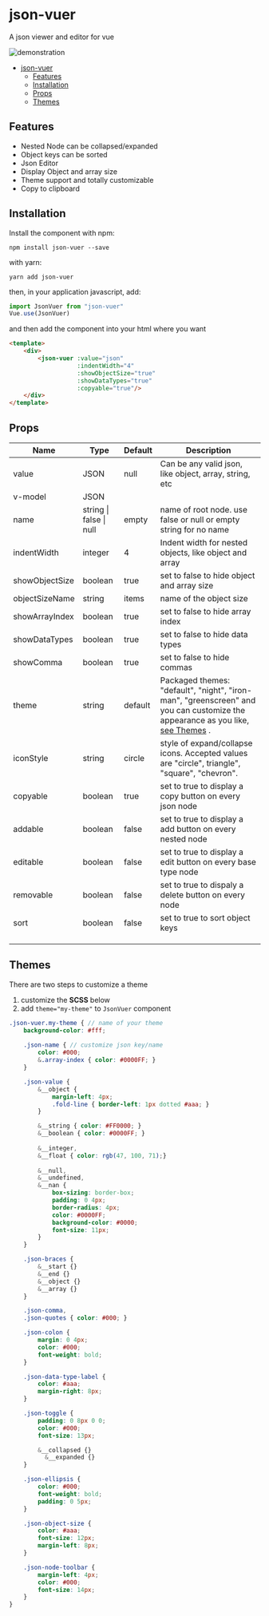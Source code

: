 # json-vuer

A json viewer and editor for vue


![demonstration](https://github.com/liudding/json-vuer/blob/main/screenshot.png)


- [json-vuer](#json-vuer)
  - [Features](#features)
  - [Installation](#installation)
  - [Props](#props)
  - [Themes](#themes)



## Features

* Nested Node can be collapsed/expanded
* Object keys can be sorted
* Json Editor
* Display Object and array size
* Theme support and totally customizable
* Copy to clipboard


## Installation

Install the component with npm:
```shell
npm install json-vuer --save
```

with yarn:
```shell
yarn add json-vuer
```

then, in your application javascript, add:
```javascript
import JsonVuer from "json-vuer"
Vue.use(JsonVuer)
```

and then add the component into your html where you want
```html
<template>
    <div>
        <json-vuer :value="json" 
                   :indentWidth="4" 
                   :showObjectSize="true" 
                   :showDataTypes="true" 
                   :copyable="true"/>
    </div>
</template>
```



## Props

| Name           | Type                    | Default | Description                                                  |
| -------------- | ----------------------- | ------- | ------------------------------------------------------------ |
| value          | JSON                    | null    | Can be any valid json, like object, array, string, etc       |
| v-model        | JSON                    |         |                                                              |
| name           | string \| false \| null | empty   | name of root node. use false or null or empty string for no name |
| indentWidth    | integer                 | 4       | Indent width for nested objects, like object and array       |
| showObjectSize | boolean                 | true    | set to false to hide object and array size                   |
| objectSizeName | string                  | items   | name of the object size                                      |
| showArrayIndex | boolean                 | true    | set to false to hide array index                             |
| showDataTypes  | boolean                 | true    | set to false to hide data types                              |
| showComma      | boolean                 | true    | set to false to hide commas                                  |
| theme          | string                  | default | Packaged themes: "default", "night", "iron-man", "greenscreen" and you can customize the appearance as you like, [see Themes](#themes) . |
| iconStyle      | string                  | circle  | style of expand/collapse icons. Accepted values are "circle", triangle", "square", "chevron". |
| copyable       | boolean                 | true    | set to true to display a copy button on every json node      |
| addable        | boolean                 | false   | set to true to display a add button on every nested node     |
| editable       | boolean                 | false   | set to true to display a edit button on every base type node |
| removable      | boolean                 | false   | set to true to dispaly a delete button on every node         |
| sort           | boolean                 | false   | set to true to sort object keys                              |
|                |                         |         |                                                              |
|                |                         |         |                                                              |
|                |                         |         |                                                              |



## Themes

There are two steps to customize a theme

1. customize the **SCSS** below
2. add `theme="my-theme"` to `JsonVuer` component

```scss
.json-vuer.my-theme { // name of your theme
    background-color: #fff;
    
    .json-name { // customize json key/name 
        color: #000;
        &.array-index { color: #0000FF; }
    }

    .json-value {
        &__object {
            margin-left: 4px;
            .fold-line { border-left: 1px dotted #aaa; }
        }

        &__string { color: #FF0000; }
        &__boolean { color: #0000FF; }
      
        &__integer,
        &__float { color: rgb(47, 100, 71);}
      
        &__null,
        &__undefined,
        &__nan {
            box-sizing: border-box;
            padding: 0 4px;
            border-radius: 4px;
            color: #0000FF;
            background-color: #0000;
            font-size: 11px;
        }
    }

    .json-braces {
        &__start {}
        &__end {}
        &__object {}
        &__array {}
    }

  	.json-comma,
    .json-quotes { color: #000; }

    .json-colon {
        margin: 0 4px;
        color: #000;
        font-weight: bold;
    }

    .json-data-type-label {
        color: #aaa;
        margin-right: 8px;
    }

    .json-toggle {
        padding: 0 8px 0 0;
        color: #000;
        font-size: 13px;

        &__collapsed {}
	      &__expanded {}
    }

    .json-ellipsis {
        color: #000;
        font-weight: bold;
        padding: 0 5px;
    }

    .json-object-size {
        color: #aaa;
        font-size: 12px;
        margin-left: 8px;
    }

    .json-node-toolbar {
        margin-left: 4px;
        color: #000;
        font-size: 14px;
    }
}

```

